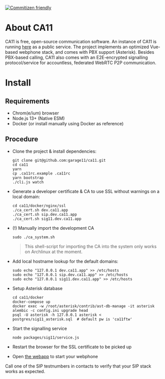 [![Commitizen friendly](https://img.shields.io/badge/commitizen-friendly-brightgreen.svg)](http://commitizen.github.io/cz-cli/)

# About CA11

CA11 is free, open-source communication software. An instance of CA11 is running
[here](https://ca11.app/) as a public service. The project implements an
optimized Vue-based webphone stack, and comes with PBX support (Asterisk).
Besides PBX-based calling, CA11 also comes with an E2E-encrypted signalling
protocol/service for accountless, federated WebRTC P2P communication.

# Install

## Requirements

* Chrom(e/ium) browser
* Node.js 13+ (Native ESM)
* Docker (or install manually using Docker as reference)

## Procedure

* Clone the project & install dependencies:

      git clone git@github.com:garage11/ca11.git
      cd ca11
      yarn
      cp .ca11rc.example .ca11rc
      yarn bootstrap
      ./cli.js watch

* Generate a developer certificate & CA to use SSL without warnings on a local domain:

      cd ca11/docker/nginx/ssl
      ./ca_cert.sh dev.ca11.app
      ./ca_cert.sh sip.dev.ca11.app
      ./ca_cert.sh sig11.dev.ca11.app

* (!) Manually import the development CA

      sudo ./ca_system.sh

  > This shell-script for importing the CA into the system only works on Archlinux at the moment.

* Add local hostname lookup for the default domains:

      sudo echo "127.0.0.1 dev.ca11.app" >> /etc/hosts
      sudo echo "127.0.0.1 sip.dev.ca11.app" >> /etc/hosts
      sudo echo "127.0.0.1 sig11.dev.ca11.app" >> /etc/hosts

* Setup Asterisk database

      cd ca11/docker
      docker-compose up
      docker exec -w /root/asterisk/contrib/ast-db-manage -it asterisk alembic -c config.ini upgrade head
      psql -U asterisk -h 127.0.0.1 asterisk < postgres/sig11_asterisk.sql  # default pw is 'ca11ftw'

* Start the signalling service

      node packages/sig11/service.js

* Restart the browser for the SSL certificate to be picked up
* Open [the webapp](https://dev.ca11.app) to start your webphone

Call one of the SIP testnumbers in contacts to verify that your SIP stack
works as expected.
